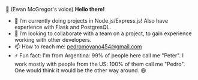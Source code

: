 
👋 (Ewan McGregor's voice) **Hello there!**
- 🌱 I’m currently doing projects in Node.js/Express.js! Also have experience with Flask and PostgresQL.
- 💞️ I’m looking to collaborate with a team on a project, to gain experience working with other developers.
- 📫 How to reach me: pedromoyano454@gmail.com
- ⚡ Fun fact: I'm from Argentina: 99% of people here call me "Peter". I work mostly with people from the US: 100% of them call me "Pedro". One would think it would be the other way around. 😆
